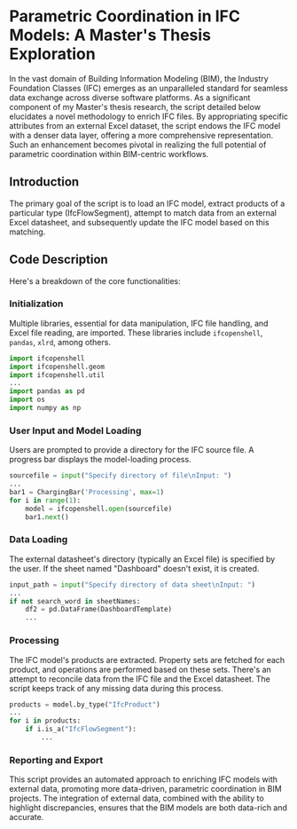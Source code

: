 # Parametric Coordination in IFC Models: A Master's Thesis Exploration

In the vast domain of Building Information Modeling (BIM), the Industry Foundation Classes (IFC) emerges as an unparalleled standard for seamless data exchange across diverse software platforms. As a significant component of my Master's thesis research, the script detailed below elucidates a novel methodology to enrich IFC files. By appropriating specific attributes from an external Excel dataset, the script endows the IFC model with a denser data layer, offering a more comprehensive representation. Such an enhancement becomes pivotal in realizing the full potential of parametric coordination within BIM-centric workflows.

## Introduction

The primary goal of the script is to load an IFC model, extract products of a particular type (IfcFlowSegment), attempt to match data from an external Excel datasheet, and subsequently update the IFC model based on this matching.

## Code Description

Here's a breakdown of the core functionalities:

### Initialization

Multiple libraries, essential for data manipulation, IFC file handling, and Excel file reading, are imported. These libraries include `ifcopenshell`, `pandas`, `xlrd`, among others.

```python
import ifcopenshell
import ifcopenshell.geom
import ifcopenshell.util
...
import pandas as pd
import os
import numpy as np
```

### User Input and Model Loading

Users are prompted to provide a directory for the IFC source file. A progress bar displays the model-loading process.

```python
sourcefile = input("Specify directory of file\nInput: ")
...
bar1 = ChargingBar('Processing', max=1)
for i in range(1):
    model = ifcopenshell.open(sourcefile)
    bar1.next()
```

### Data Loading

The external datasheet's directory (typically an Excel file) is specified by the user. If the sheet named "Dashboard" doesn't exist, it is created.

```python
input_path = input("Specify directory of data sheet\nInput: ")
...
if not search_word in sheetNames:
    df2 = pd.DataFrame(DashboardTemplate)
    ...
```
### Processing

The IFC model's products are extracted. Property sets are fetched for each product, and operations are performed based on these sets. There's an attempt to reconcile data from the IFC file and the Excel datasheet. The script keeps track of any missing data during this process.

```python
products = model.by_type("IfcProduct")
...
for i in products:
    if i.is_a("IfcFlowSegment"):
        ...
```

### Reporting and Export

This script provides an automated approach to enriching IFC models with external data, promoting more data-driven, parametric coordination in BIM projects. The integration of external data, combined with the ability to highlight discrepancies, ensures that the BIM models are both data-rich and accurate.
